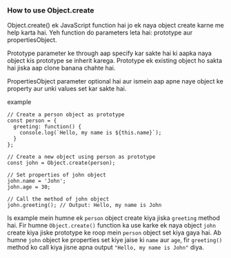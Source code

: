 ### How to use Object.create

Object.create() ek JavaScript function hai jo ek naya object create karne me help karta hai. Yeh function do parameters leta hai: prototype aur propertiesObject.

Prototype parameter ke through aap specify kar sakte hai ki aapka naya object kis prototype se inherit karega. Prototype ek existing object ho sakta hai jiska aap clone banana chahte hai.

PropertiesObject parameter optional hai aur ismein aap apne naye object ke property aur unki values set kar sakte hai.

example

```
// Create a person object as prototype
const person = {
  greeting: function() {
    console.log(`Hello, my name is ${this.name}`);
  }
};

// Create a new object using person as prototype
const john = Object.create(person);

// Set properties of john object
john.name = 'John';
john.age = 30;

// Call the method of john object
john.greeting(); // Output: Hello, my name is John
```

Is example mein humne ek `person` object create kiya jiska `greeting` method hai. Fir humne `Object.create()` function ka use karke ek naya object `john` create kiya jiske prototype ke roop mein `person` object set kiya gaya hai. Ab humne `john` object ke properties set kiye jaise ki `name` aur `age`, fir `greeting()` method ko call kiya jisne apna output `"Hello, my name is John"` diya.
